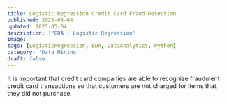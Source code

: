 ```yaml
---
title: Logistic Regression Credit Card Fraud Detection
published: 2025-05-04
updated: 2025-05-04
description: '"EDA + Logistic Regression'
image: ''
tags: [LogisticRegression, EDA, DataAnalytics, Python]
category: 'Data Mining'
draft: false 
---
```


It is important that credit card companies are able to recognize fraudulent credit card transactions so that customers are not charged for items that they did not purchase.